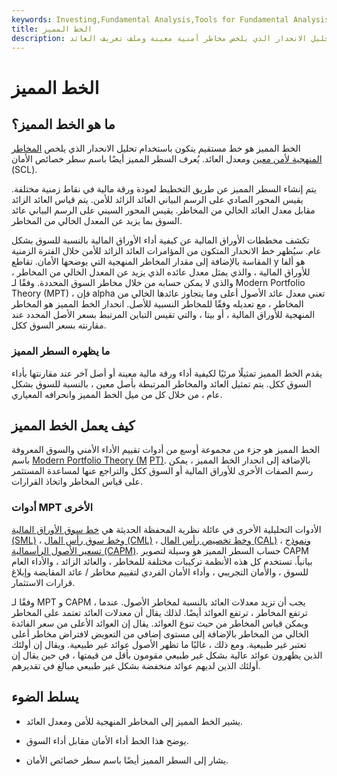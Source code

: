 ```yaml
---
keywords: Investing,Fundamental Analysis,Tools for Fundamental Analysis,Tools
title: الخط المميز
description: الخط المميز هو الخط الذي تم تشكيله باستخدام تحليل الانحدار الذي يلخص مخاطر أمنية معينة وملف تعريف العائد.
---
```


# الخط المميز
## ما هو الخط المميز؟

الخط المميز هو خط مستقيم يتكون باستخدام تحليل الانحدار الذي يلخص [المخاطر المنهجية لأمن معين](/systematicrisk) ومعدل العائد. يُعرف السطر المميز أيضًا باسم سطر خصائص الأمان (SCL).

يتم إنشاء السطر المميز عن طريق التخطيط لعودة ورقة مالية في نقاط زمنية مختلفة. يقيس المحور الصادي على الرسم البياني العائد الزائد للأمن. يتم قياس العائد الزائد مقابل معدل العائد الخالي من المخاطر. يقيس المحور السيني على الرسم البياني عائد السوق بما يزيد عن المعدل الخالي من المخاطر.

تكشف مخططات الأوراق المالية عن كيفية أداء الأوراق المالية بالنسبة للسوق بشكل عام. سيُظهر خط الانحدار المتكون من المؤامرات العائد الزائد للأمن خلال الفترة الزمنية المقاسة بالإضافة إلى مقدار المخاطر المنهجية التي يوضحها الأمان. تقاطع y هو ألفا للأوراق المالية ، والذي يمثل معدل عائده الذي يزيد عن المعدل الخالي من المخاطر ، والذي لا يمكن حسابه من خلال مخاطر السوق المحددة. وفقًا لـ Modern Portfolio Theory (MPT) ، فإن alpha تعني معدل عائد الأصول أعلى وما يتجاوز عائدها الخالي من المخاطر ، مع تعديله وفقًا للمخاطر النسبية للأصل. انحدار الخط المميز هو المخاطر المنهجية للأوراق المالية ، أو بيتا ، والتي تقيس التباين المرتبط بسعر الأصل المحدد عند مقارنته بسعر السوق ككل.

### ما يظهره السطر المميز

يقدم الخط المميز تمثيلًا مرئيًا لكيفية أداء ورقة مالية معينة أو أصل آخر عند مقارنتها بأداء السوق ككل. يتم تمثيل العائد والمخاطر المرتبطة بأصل معين ، بالنسبة للسوق بشكل عام ، من خلال كل من ميل الخط المميز وانحرافه المعياري.

## كيف يعمل الخط المميز

الخط المميز هو جزء من مجموعة أوسع من أدوات تقييم الأداء الأمني والسوق المعروفة باسم [Modern Portfolio Theory (M](/modernportfoliotheory) [PT)](/modernportfoliotheory). بالإضافة إلى انحدار الخط المميز ، يمكن رسم الصفات الأخرى للأوراق المالية أو السوق ككل والتراجع عنها لمساعدة المستثمر على قياس المخاطر واتخاذ القرارات.

### أدوات MPT الأخرى

الأدوات التحليلية الأخرى في عائلة نظرية المحفظة الحديثة هي [خط سوق الأوراق المالية (SML)](/sml) ، [وخط سوق رأس المال (CML)](/cml) ، [وخط تخصيص رأس المال (CAL)](/cal) ، [ونموذج تسعير الأصول الرأسمالية (CAPM)](/capm). حساب السطر المميز هو وسيلة لتصوير CAPM بيانياً. تستخدم كل هذه الأنظمة تركيبات مختلفة للمخاطر ، والعائد الزائد ، والأداء العام للسوق ، والأمان التجريبي ، وأداء الأمان الفردي لتقييم مخاطر / عائد المقايضة وإبلاغ قرارات الاستثمار.

وفقًا لـ MPT و CAPM ، يجب أن تزيد معدلات العائد بالنسبة لمخاطر الأصول. عندما ترتفع المخاطر ، ترتفع العوائد أيضًا. لذلك يقال أن معدلات العائد تعتمد على المخاطر ويمكن قياس المخاطر من حيث تنوع العوائد. يقال إن العوائد الأعلى من سعر الفائدة الخالي من المخاطر بالإضافة إلى مستوى إضافي من التعويض لافتراض مخاطر أعلى تعتبر غير طبيعية. ومع ذلك ، غالبًا ما تظهر الأصول عوائد غير طبيعية. ويقال إن أولئك الذين يظهرون عوائد عالية بشكل غير طبيعي مقومون بأقل من قيمتها ، في حين يقال إن أولئك الذين لديهم عوائد منخفضة بشكل غير طبيعي مبالغ في تقديرهم.

## يسلط الضوء

- يشير الخط المميز إلى المخاطر المنهجية للأمن ومعدل العائد.

- يوضح هذا الخط أداء الأمان مقابل أداء السوق.

- يشار إلى السطر المميز أيضًا باسم سطر خصائص الأمان.

